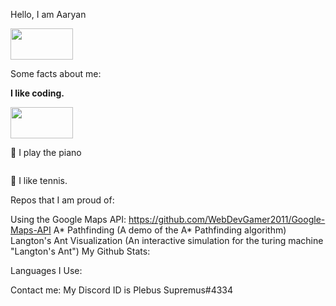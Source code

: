 Hello, I am Aaryan <p> <img src="https://github.com/WebDevGamer2011/WebDevGamer2011/blob/main/Wave.gif" width="100" height="50" /> </p>

Some facts about me:

**I like coding.** <p> <img src="https://github.com/WebDevGamer2011/WebDevGamer2011/blob/main/Pepecoding.gif" width="100" height="50" /> </p>
🎵 I play the piano <p> <img src="" /></p>
🎾 I like tennis.

Repos that I am proud of:

Using the Google Maps API: https://github.com/WebDevGamer2011/Google-Maps-API
A* Pathfinding (A demo of the A* Pathfinding algorithm)
Langton's Ant Visualization (An interactive simulation for the turing machine "Langton's Ant")
My Github Stats:


Languages I Use:


Contact me:
My Discord ID is Plebus Supremus#4334
